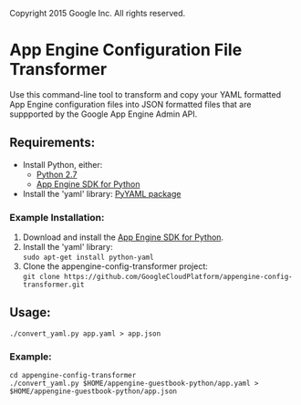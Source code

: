 Copyright 2015 Google Inc.
All rights reserved.

# App Engine Configuration File Transformer

Use this command-line tool to transform and copy your YAML formatted App Engine configuration files
into JSON formatted files that are suppported by the Google App Engine Admin API.

## Requirements:

* Install Python, either:
  * [Python 2.7](https://www.python.org/)
  * [App Engine SDK for Python](https://cloud-dot-devsite.googleplex.com/appengine/downloads#Google_App_Engine_SDK_for_Python)
* Install the 'yaml' library: [PyYAML package](https://pypi.python.org/pypi/PyYAML)

### Example Installation:

1. Download and install the [App Engine SDK for Python](https://cloud-dot-devsite.googleplex.com/appengine/downloads#Google_App_Engine_SDK_for_Python).
1. Install the 'yaml' library:  
   `sudo apt-get install python-yaml`
1. Clone the appengine-config-transformer project:  
   `git clone https://github.com/GoogleCloudPlatform/appengine-config-transformer.git`


## Usage:

    ./convert_yaml.py app.yaml > app.json
    
### Example:

    cd appengine-config-transformer  
    ./convert_yaml.py $HOME/appengine-guestbook-python/app.yaml > $HOME/appengine-guestbook-python/app.json
